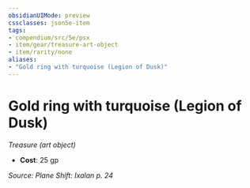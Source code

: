 ```yaml
---
obsidianUIMode: preview
cssclasses: json5e-item
tags:
- compendium/src/5e/psx
- item/gear/treasure-art-object
- item/rarity/none
aliases: 
- "Gold ring with turquoise (Legion of Dusk)"
---
```

# Gold ring with turquoise (Legion of Dusk)
*Treasure (art object)*  

- **Cost**: 25 gp

*Source: Plane Shift: Ixalan p. 24*